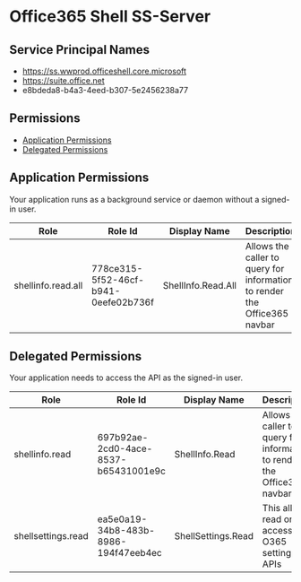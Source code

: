 # Office365 Shell SS-Server
## Service Principal Names
- https://ss.wwprod.officeshell.core.microsoft
- https://suite.office.net
- e8bdeda8-b4a3-4eed-b307-5e2456238a77

 ## Permissions
- [Application Permissions](#application-permissions)
- [Delegated Permissions](#delegated-permissions)

## Application Permissions
Your application runs as a background service or daemon without a signed-in user.

| Role | Role Id | Display Name | Description |
|---|---|---|---|
| shellinfo.read.all | 778ce315-5f52-46cf-b941-0eefe02b736f | ShellInfo.Read.All | Allows the caller to query for information to render the Office365 navbar |

## Delegated Permissions
Your application needs to access the API as the signed-in user. 

| Role | Role Id | Display Name | Description |
|---|---|---|---|
| shellinfo.read | 697b92ae-2cd0-4ace-8537-b65431001e9c | ShellInfo.Read | Allows the caller to query for information to render the Office365 navbar |
| shellsettings.read | ea5e0a19-34b8-483b-8986-194f47eeb4ec | ShellSettings.Read | This allows read only access to O365 settings APIs |

